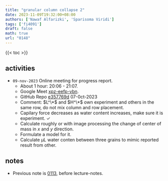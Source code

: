 ```yaml
---
title: "granular column collapse 2"
date: 2023-11-09T19:32:00+08:00
authors: ['Nawaf Alfarizki', 'Sparisoma Viridi']
tags: ['fi4091']
draft: false
math: true
url: "0148"
---
```

{{< toc >}}


## activities
+ `09-nov-2023` Online meeting for progress report.
  - About 1 hour: 20:06 - 21:07.
  - Google Meet [xpz-eefp-vbn](https://meet.google.com/xpz-eefp-vbn).
  - GitHub Repo [e357769d](https://github.com/nawafalfa/final-year-project/tree/e357769d) 07-0ct-2023
  - Comment: $L^\*$ and $H^\*$ own experiment and others in the same row, do not mix column and row placement.
  - Capilary force decreases as water content increases, make sure it is experiment. &check;
  - Calculate roughly or with image processing the change of center of mass in $x$ and $y$ direction.
  - Formulate a model for it.
  - Calculate &mu;L water conten between three grains to mimic reported result from other.

## notes
+ Previous note is [0113](../0113/), before lecture-notes.
